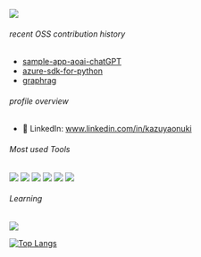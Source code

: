 ![](https://komarev.com/ghpvc/?username=KazuOnuki)

###### recent OSS contribution history
- [sample-app-aoai-chatGPT](https://github.com/microsoft/sample-app-aoai-chatGPT/graphs/contributors?from=2021-01-31&to=2024-02-10&type=a)
- [azure-sdk-for-python](https://github.com/Azure/azure-sdk-for-python/pull/34298)
- [graphrag](https://github.com/microsoft/graphrag)

###### profile overview
- 👋 LinkedIn: www.linkedin.com/in/kazuyaonuki

###### Most used Tools
<img src="https://img.shields.io/badge/-Azure-0078D4?logo=microsoft-azure&style=flat&logoColor=white"> <img src="https://img.shields.io/badge/-Python-F9DC3E.svg?logo=python&style=flat"> <img src="https://img.shields.io/badge/-Flask-000000.svg?logo=flask&style=flat"> <img src="https://img.shields.io/badge/-Docker-EEE.svg?logo=docker&style=flat"> <img src="https://img.shields.io/badge/-k8s-EEE.svg?logo=kubernetes&style=flat"> <img src="https://img.shields.io/badge/-JavaScript-276DC3.svg?logo=javascript&style=flat">

###### Learning
<img src="https://img.shields.io/badge/-React-555.svg?logo=react&style=flat">

<!--![kazuyaonuki's GitHub stats](https://github-readme-stats.vercel.app/api?username=KazuOnuki&show_icons=true&theme=vue-dark)-->

[![Top Langs](https://github-readme-stats.vercel.app/api/top-langs/?username=KazuOnuki&layout=compact&theme=vue-dark)](https://github.com/KazuOnuki/github-readme-stats)
